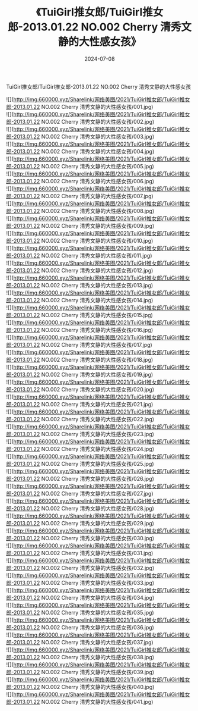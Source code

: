 ﻿---
layout: post
title:  《TuiGirl推女郎/TuiGirl推女郎-2013.01.22 NO.002 Cherry 清秀文静的大性感女孩》
date:   2024-07-08
img: http://img.660000.xyz/Sharelink/网络美图/2021/TuiGirl推女郎/TuiGirl推女郎-2013.01.22 NO.002 Cherry 清秀文静的大性感女孩/000.jpg
categories: [美女, 清纯, 唯美]
---

TuiGirl推女郎/TuiGirl推女郎-2013.01.22 NO.002 Cherry 清秀文静的大性感女孩

 ![](http://img.660000.xyz/Sharelink/网络美图/2021/TuiGirl推女郎/TuiGirl推女郎-2013.01.22 NO.002 Cherry 清秀文静的大性感女孩/001.jpg) <br>![](http://img.660000.xyz/Sharelink/网络美图/2021/TuiGirl推女郎/TuiGirl推女郎-2013.01.22 NO.002 Cherry 清秀文静的大性感女孩/002.jpg) <br>![](http://img.660000.xyz/Sharelink/网络美图/2021/TuiGirl推女郎/TuiGirl推女郎-2013.01.22 NO.002 Cherry 清秀文静的大性感女孩/003.jpg) <br>![](http://img.660000.xyz/Sharelink/网络美图/2021/TuiGirl推女郎/TuiGirl推女郎-2013.01.22 NO.002 Cherry 清秀文静的大性感女孩/004.jpg) <br>![](http://img.660000.xyz/Sharelink/网络美图/2021/TuiGirl推女郎/TuiGirl推女郎-2013.01.22 NO.002 Cherry 清秀文静的大性感女孩/005.jpg) <br>![](http://img.660000.xyz/Sharelink/网络美图/2021/TuiGirl推女郎/TuiGirl推女郎-2013.01.22 NO.002 Cherry 清秀文静的大性感女孩/006.jpg) <br>![](http://img.660000.xyz/Sharelink/网络美图/2021/TuiGirl推女郎/TuiGirl推女郎-2013.01.22 NO.002 Cherry 清秀文静的大性感女孩/007.jpg) <br>![](http://img.660000.xyz/Sharelink/网络美图/2021/TuiGirl推女郎/TuiGirl推女郎-2013.01.22 NO.002 Cherry 清秀文静的大性感女孩/008.jpg) <br>![](http://img.660000.xyz/Sharelink/网络美图/2021/TuiGirl推女郎/TuiGirl推女郎-2013.01.22 NO.002 Cherry 清秀文静的大性感女孩/009.jpg) <br>![](http://img.660000.xyz/Sharelink/网络美图/2021/TuiGirl推女郎/TuiGirl推女郎-2013.01.22 NO.002 Cherry 清秀文静的大性感女孩/010.jpg) <br>![](http://img.660000.xyz/Sharelink/网络美图/2021/TuiGirl推女郎/TuiGirl推女郎-2013.01.22 NO.002 Cherry 清秀文静的大性感女孩/011.jpg) <br>![](http://img.660000.xyz/Sharelink/网络美图/2021/TuiGirl推女郎/TuiGirl推女郎-2013.01.22 NO.002 Cherry 清秀文静的大性感女孩/012.jpg) <br>![](http://img.660000.xyz/Sharelink/网络美图/2021/TuiGirl推女郎/TuiGirl推女郎-2013.01.22 NO.002 Cherry 清秀文静的大性感女孩/013.jpg) <br>![](http://img.660000.xyz/Sharelink/网络美图/2021/TuiGirl推女郎/TuiGirl推女郎-2013.01.22 NO.002 Cherry 清秀文静的大性感女孩/014.jpg) <br>![](http://img.660000.xyz/Sharelink/网络美图/2021/TuiGirl推女郎/TuiGirl推女郎-2013.01.22 NO.002 Cherry 清秀文静的大性感女孩/015.jpg) <br>![](http://img.660000.xyz/Sharelink/网络美图/2021/TuiGirl推女郎/TuiGirl推女郎-2013.01.22 NO.002 Cherry 清秀文静的大性感女孩/016.jpg) <br>![](http://img.660000.xyz/Sharelink/网络美图/2021/TuiGirl推女郎/TuiGirl推女郎-2013.01.22 NO.002 Cherry 清秀文静的大性感女孩/017.jpg) <br>![](http://img.660000.xyz/Sharelink/网络美图/2021/TuiGirl推女郎/TuiGirl推女郎-2013.01.22 NO.002 Cherry 清秀文静的大性感女孩/018.jpg) <br>![](http://img.660000.xyz/Sharelink/网络美图/2021/TuiGirl推女郎/TuiGirl推女郎-2013.01.22 NO.002 Cherry 清秀文静的大性感女孩/019.jpg) <br>![](http://img.660000.xyz/Sharelink/网络美图/2021/TuiGirl推女郎/TuiGirl推女郎-2013.01.22 NO.002 Cherry 清秀文静的大性感女孩/020.jpg) <br>![](http://img.660000.xyz/Sharelink/网络美图/2021/TuiGirl推女郎/TuiGirl推女郎-2013.01.22 NO.002 Cherry 清秀文静的大性感女孩/021.jpg) <br>![](http://img.660000.xyz/Sharelink/网络美图/2021/TuiGirl推女郎/TuiGirl推女郎-2013.01.22 NO.002 Cherry 清秀文静的大性感女孩/022.jpg) <br>![](http://img.660000.xyz/Sharelink/网络美图/2021/TuiGirl推女郎/TuiGirl推女郎-2013.01.22 NO.002 Cherry 清秀文静的大性感女孩/023.jpg) <br>![](http://img.660000.xyz/Sharelink/网络美图/2021/TuiGirl推女郎/TuiGirl推女郎-2013.01.22 NO.002 Cherry 清秀文静的大性感女孩/024.jpg) <br>![](http://img.660000.xyz/Sharelink/网络美图/2021/TuiGirl推女郎/TuiGirl推女郎-2013.01.22 NO.002 Cherry 清秀文静的大性感女孩/025.jpg) <br>![](http://img.660000.xyz/Sharelink/网络美图/2021/TuiGirl推女郎/TuiGirl推女郎-2013.01.22 NO.002 Cherry 清秀文静的大性感女孩/026.jpg) <br>![](http://img.660000.xyz/Sharelink/网络美图/2021/TuiGirl推女郎/TuiGirl推女郎-2013.01.22 NO.002 Cherry 清秀文静的大性感女孩/027.jpg) <br>![](http://img.660000.xyz/Sharelink/网络美图/2021/TuiGirl推女郎/TuiGirl推女郎-2013.01.22 NO.002 Cherry 清秀文静的大性感女孩/028.jpg) <br>![](http://img.660000.xyz/Sharelink/网络美图/2021/TuiGirl推女郎/TuiGirl推女郎-2013.01.22 NO.002 Cherry 清秀文静的大性感女孩/029.jpg) <br>![](http://img.660000.xyz/Sharelink/网络美图/2021/TuiGirl推女郎/TuiGirl推女郎-2013.01.22 NO.002 Cherry 清秀文静的大性感女孩/030.jpg) <br>![](http://img.660000.xyz/Sharelink/网络美图/2021/TuiGirl推女郎/TuiGirl推女郎-2013.01.22 NO.002 Cherry 清秀文静的大性感女孩/031.jpg) <br>![](http://img.660000.xyz/Sharelink/网络美图/2021/TuiGirl推女郎/TuiGirl推女郎-2013.01.22 NO.002 Cherry 清秀文静的大性感女孩/032.jpg) <br>![](http://img.660000.xyz/Sharelink/网络美图/2021/TuiGirl推女郎/TuiGirl推女郎-2013.01.22 NO.002 Cherry 清秀文静的大性感女孩/033.jpg) <br>![](http://img.660000.xyz/Sharelink/网络美图/2021/TuiGirl推女郎/TuiGirl推女郎-2013.01.22 NO.002 Cherry 清秀文静的大性感女孩/034.jpg) <br>![](http://img.660000.xyz/Sharelink/网络美图/2021/TuiGirl推女郎/TuiGirl推女郎-2013.01.22 NO.002 Cherry 清秀文静的大性感女孩/035.jpg) <br>![](http://img.660000.xyz/Sharelink/网络美图/2021/TuiGirl推女郎/TuiGirl推女郎-2013.01.22 NO.002 Cherry 清秀文静的大性感女孩/036.jpg) <br>![](http://img.660000.xyz/Sharelink/网络美图/2021/TuiGirl推女郎/TuiGirl推女郎-2013.01.22 NO.002 Cherry 清秀文静的大性感女孩/037.jpg) <br>![](http://img.660000.xyz/Sharelink/网络美图/2021/TuiGirl推女郎/TuiGirl推女郎-2013.01.22 NO.002 Cherry 清秀文静的大性感女孩/038.jpg) <br>![](http://img.660000.xyz/Sharelink/网络美图/2021/TuiGirl推女郎/TuiGirl推女郎-2013.01.22 NO.002 Cherry 清秀文静的大性感女孩/039.jpg) <br>![](http://img.660000.xyz/Sharelink/网络美图/2021/TuiGirl推女郎/TuiGirl推女郎-2013.01.22 NO.002 Cherry 清秀文静的大性感女孩/040.jpg) <br>![](http://img.660000.xyz/Sharelink/网络美图/2021/TuiGirl推女郎/TuiGirl推女郎-2013.01.22 NO.002 Cherry 清秀文静的大性感女孩/041.jpg) <br>